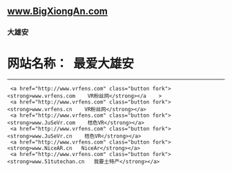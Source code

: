 ## www.BigXiongAn.com

### 大雄安

网站名称：  最爱大雄安
===

-----


 	 <a href="http://www.vrfens.com" class="button fork"><strong>www.vrfens.com    VR粉丝网</strong></a	>
     <a href="http://www.vrfens.com" class="button fork"><strong>www.vrfens.cn    VR粉丝网</strong></a>
     <a href="http://www.vrfens.com" class="button fork"><strong>www.JuSeVr.com    桔色VR</strong></a>
     <a href="http://www.vrfens.com" class="button fork"><strong>www.JuSeVr.cn    桔色VR</strong></a>
     <a href="http://www.vrfens.com" class="button fork"><strong>www.NiceAR.cn   NiceAr</strong></a>
     <a href="http://www.vrfens.com" class="button fork"><strong>www.51tutechan.cn   我要土特产</strong></a>
